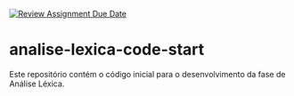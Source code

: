 [![Review Assignment Due Date](https://classroom.github.com/assets/deadline-readme-button-22041afd0340ce965d47ae6ef1cefeee28c7c493a6346c4f15d667ab976d596c.svg)](https://classroom.github.com/a/Tq1aQFUv)
# analise-lexica-code-start
Este repositório contém o código inicial para o desenvolvimento da fase de Análise Léxica.
